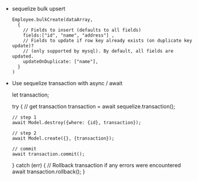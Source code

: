 - sequelize bulk upsert

      
      Employee.bulkCreate(dataArray, 
        {
          // Fields to insert (defaults to all fields)
          fields:["id", "name", "address"] ,
          // Fields to update if row key already exists (on duplicate key update)?
          // (only supported by mysql). By default, all fields are updated.
          updateOnDuplicate: ["name"],
        }
      )

- Use sequelize transaction with async / await


    let transaction;    
    
    try {
      // get transaction
      transaction = await sequelize.transaction();
    
      // step 1
      await Model.destroy({where: {id}, transaction});
    
      // step 2
      await Model.create({}, {transaction});
    
      // commit
      await transaction.commit();
    
    } catch (err) {
      // Rollback transaction if any errors were encountered
      await transaction.rollback();
    }
